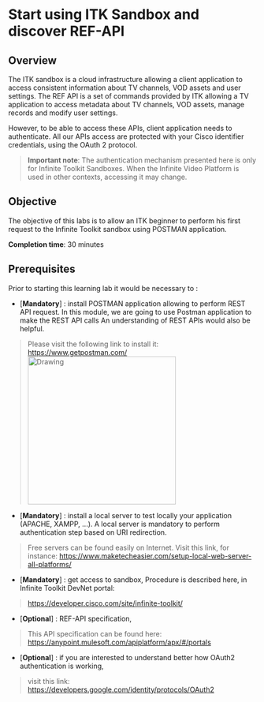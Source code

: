 #  Start using ITK Sandbox and discover REF-API

## Overview
The ITK sandbox is a cloud infrastructure allowing a client application to access consistent information about TV channels, VOD assets and user settings.
The REF API is a set of commands provided by ITK allowing a TV application to access metadata about TV channels, VOD assets, manage records and modify user settings.

However, to be able to access these APIs, client application needs to authenticate.
All our APIs access are protected with your Cisco identifier credentials, using the OAuth 2 protocol.

> **Important note**: The authentication mechanism presented here is only for Infinite Toolkit Sandboxes. When the Infinite Video Platform is used in other contexts, accessing it may change.
>

## Objective

The objective of this labs is to allow an ITK beginner to perform his first request to the Infinite Toolkit sandbox using POSTMAN application.


**Completion time**: 30 minutes

## Prerequisites
Prior to starting this learning lab it would be necessary to :

- [**Mandatory**] : install POSTMAN application allowing to perform REST API request.
In this module, we are going to use Postman application to make the REST API calls
An understanding of REST APIs would also be helpful.

 > Please visit the following link to install it: https://www.getpostman.com/
> <img src="/posts/files/itk-start-ref-api-101/assets/images/Start-REF-API-101-30.jpg" alt="Drawing" style="width: 300px"/><br/>


- [**Mandatory**] : install a local server to test locally your application (APACHE, XAMPP, ...).
A local server is mandatory to perform authentication step based on URI redirection.
> Free servers can be found easily on Internet. Visit this link, for instance:
> https://www.maketecheasier.com/setup-local-web-server-all-platforms/


- [**Mandatory**] : get access to sandbox,
Procedure is described here, in Infinite Toolkit DevNet portal:
> https://developer.cisco.com/site/infinite-toolkit/

- [**Optional**] : REF-API specification,
> This API specification can be found here:
> https://anypoint.mulesoft.com/apiplatform/apx/#/portals
>

- [**Optional**] : if you are interested to understand better how OAuth2 authentication is working,
> visit this link:
> https://developers.google.com/identity/protocols/OAuth2
>


